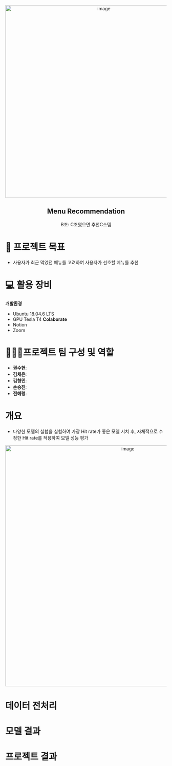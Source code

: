 <p align="center"><img width="600" alt="image" src="https://user-images.githubusercontent.com/61443621/194584545-e3e17f3e-18f0-4d89-8159-dfa0f1fdd402.png"></p>

<div align="center">

  
## Menu Recommendation
B조: C조였으면 추천C스템
  
</div>

# 💫 프로젝트 목표
- 사용자가 최근 먹었던 메뉴를 고려하여 사용자가 선호할 메뉴를 추천

# 💻 활용 장비
**개발환경**
- Ubuntu 18.04.6 LTS
- GPU Tesla T4
**Colaborate**
- Notion
- Zoom

# 🏃🏃‍♂️프로젝트 팀 구성 및 역할
- **권수현**: 
- **김채은**: 
- **김형민**:
- **손승진**:
- **전혜령**: 

# 개요
- 다양한 모델의 실험을 실험하여 가장 Hit rate가 좋은 모델 서치 후, 자체적으로 수정한 Hit rate를 적용하여 모델 성능 평가
<p align="center"><img width="750" alt="image" src="https://user-images.githubusercontent.com/61443621/194598433-b7329be3-416b-4baa-b34c-683d31ec01c1.png">
</p>

# 데이터 전처리

# 모델 결과 

# 프로젝트 결과
